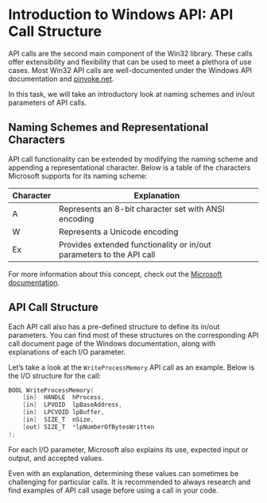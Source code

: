 # Introduction to Windows API: API Call Structure

API calls are the second main component of the Win32 library. These calls offer extensibility and flexibility that can be used to meet a plethora of use cases. Most Win32 API calls are well-documented under the Windows API documentation and [pinvoke.net](https://www.pinvoke.net/).

In this task, we will take an introductory look at naming schemes and in/out parameters of API calls.

## Naming Schemes and Representational Characters

API call functionality can be extended by modifying the naming scheme and appending a representational character. Below is a table of the characters Microsoft supports for its naming scheme:

| Character | Explanation                                                                 |
|-----------|-----------------------------------------------------------------------------|
| A         | Represents an 8-bit character set with ANSI encoding                        |
| W         | Represents a Unicode encoding                                              |
| Ex        | Provides extended functionality or in/out parameters to the API call       |

For more information about this concept, check out the [Microsoft documentation](https://learn.microsoft.com/).

## API Call Structure

Each API call also has a pre-defined structure to define its in/out parameters. You can find most of these structures on the corresponding API call document page of the Windows documentation, along with explanations of each I/O parameter.

Let’s take a look at the `WriteProcessMemory` API call as an example. Below is the I/O structure for the call:

```c
BOOL WriteProcessMemory(
    [in]  HANDLE  hProcess,
    [in]  LPVOID  lpBaseAddress,
    [in]  LPCVOID lpBuffer,
    [in]  SIZE_T  nSize,
    [out] SIZE_T  *lpNumberOfBytesWritten
);
```

For each I/O parameter, Microsoft also explains its use, expected input or output, and accepted values.

Even with an explanation, determining these values can sometimes be challenging for particular calls. It is recommended to always research and find examples of API call usage before using a call in your code.